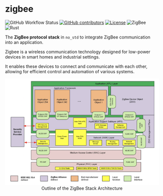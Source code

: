 # zigbee

![GitHub Workflow Status](https://img.shields.io/github/actions/workflow/status/thebino/zigbee-rs/ci.yaml?style=for-the-badge)
[![GitHub contributors](https://img.shields.io/github/contributors/thebino/zigbee-rs?color=success&style=for-the-badge)](https://github.com/thebino/zigbee-rs/graphs/contributors)
[![License](https://img.shields.io/github/license/thebino/zigbee-rs?style=for-the-badge)](./LICENSE.md)
![ZigBee](https://img.shields.io/badge/zigbee-22.1.0-blue?color=4285F4&logo=zigbee&style=for-the-badge)
![Rust](https://img.shields.io/badge/rust-2021-orange?color=E45928&logo=rust&style=for-the-badge)

The **ZigBee protocol stack** in `no_std` to integrate ZigBee communication into an application.

Zigbee is a wireless communication technology designed for low-power devices in smart homes and industrial settings. 

It enables these devices to connect and communicate with each other, allowing for efficient control and automation of various systems.

<p align="center">
<img src="./docs/stack_architecture_outline.png" alt="Outline of the ZigBee Stack Architecture" width="700" /><br />
<span>Outline of the ZigBee Stack Architecture</span>
</p>

